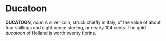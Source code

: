# Ducatoon

**DUCATOON**, _noun_ A silver coin, struck chiefly in Italy, of the value of about four shillings and eight pence sterling, or nearly 104 cents. The gold _ducatoon_ of Holland is worth twenty florins.